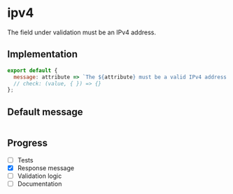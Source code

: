 # ipv4

The field under validation must be an IPv4 address.


## Implementation

```js
export default {
  message: attribute => `The ${attribute} must be a valid IPv4 address.`
  // check: (value, { }) => {}
};

```

## Default message

```

```

## Progress

- [ ] Tests
- [x] Response message
- [ ] Validation logic
- [ ] Documentation
